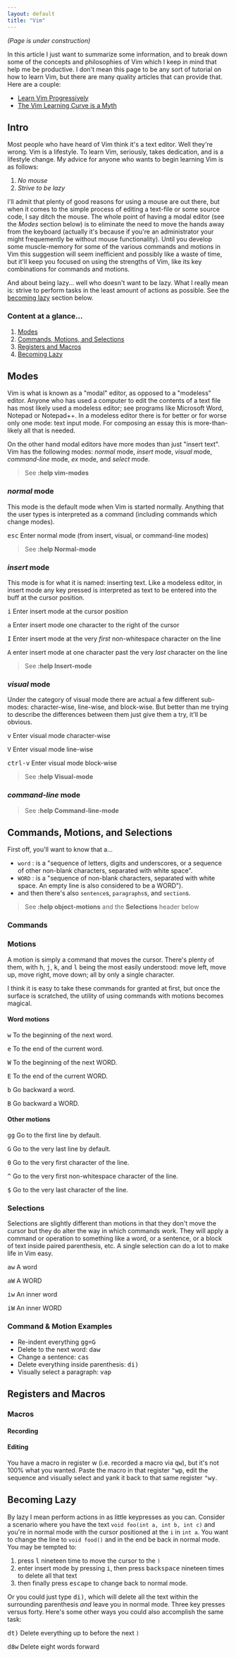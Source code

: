 ```yaml
---
layout: default
title: "Vim"
---
```


*(Page is under construction)*

In this article I just want to summarize some information, and to break down
some of the concepts and philosophies of Vim which I keep in mind that help me
be productive. I don't mean this page to be any sort of tutorial on how to learn
Vim, but there are many quality articles that can provide that. Here are a
couple:

- [Learn Vim Progressively][learn01]
- [The Vim Learning Curve is a Myth][learn02]

[learn01]: http://yannesposito.com/Scratch/en/blog/Learn-Vim-Progressively/
[learn02]: https://robots.thoughtbot.com/the-vim-learning-curve-is-a-myth

## Intro

Most people who have heard of Vim think it's a text editor. Well they're wrong.
Vim is a lifestyle. To learn Vim, seriously, takes dedication, and is a
lifestyle change. My advice for anyone who wants to begin learning Vim is as
follows:

1.  *No mouse*
1.  *Strive to be lazy*

I'll admit that plenty of good reasons for using a mouse are out there, but when
it comes to the simple process of editing a text-file or some source code, I say
ditch the mouse. The whole point of having a modal editor (see the *Modes*
section below) is to eliminate the need to move the hands away from the keyboard
(actually it's because if you're an administrator your might frequemently be
without mouse functionality). Until you develop some muscle-memory for some of
the various commands and motions in Vim this suggestion will seem inefficient
and possibly like a waste of time, but it'll keep you focused on using the
strengths of Vim, like its key combinations for commands and motions.

And about being lazy... well who doesn't want to be lazy. What I really mean
is: strive to perform tasks in the least amount of actions as possible. See the
[becoming lazy](#becoming-lazy) section below.

### Content at a glance...

1.  [Modes](#modes)
1.  [Commands, Motions, and Selections](#commands-motions-and-selections)
1.  [Registers and Macros](#registers-and-macros)
1.  [Becoming Lazy](#becoming-lazy)

## Modes

Vim is what is known as a "modal" editor, as opposed to a "modeless" editor.
Anyone who has used a computer to edit the contents of a text file has
most likely used a modeless editor; see programs like Microsoft Word, Notepad
or Notepad++. In a modeless editor there is for better or for worse only one
mode: text input mode. For composing an essay this is more-than-likely all that
is needed.

On the other hand modal editors have more modes than just "insert text". Vim has
the following modes: *normal* mode, *insert* mode, *visual* mode, *command-line*
mode, *ex* mode, and *select* mode.

> See **:help vim-modes**

### *normal* mode

This mode is the default mode when Vim is started normally. Anything that
the user types is interpreted as a command (including commands which change
modes).

<kbd>esc</kbd>
Enter normal mode (from insert, visual, or command-line modes)

> See **:help Normal-mode**

### *insert* mode

This mode is for what it is named: inserting text. Like a modeless editor,
in insert mode any key pressed is interpreted as text to be entered into the
buff at the cursor position.

<kbd>i</kbd>
Enter insert mode at the cursor position

<kbd>a</kbd>
Enter insert mode one character to the right of the cursor

<kbd>I</kbd>
Enter insert mode at the very *first* non-whitespace character on the line

<kbd>A</kbd>
enter insert mode at one character past the very *last* character on the line

> See **:help Insert-mode**

### *visual* mode

Under the category of visual mode there are actual a few different sub-modes:
character-wise, line-wise, and block-wise. But better than me trying to describe
the differences between them just give them a try, it'll be obvious.

<kbd>v</kbd>
Enter visual mode character-wise

<kbd>V</kbd>
Enter visual mode line-wise

<kbd>ctrl-v</kbd>
Enter visual mode block-wise

> See **:help Visual-mode**

### *command-line* mode

> See **:help Command-line-mode**

## Commands, Motions, and Selections

First off, you'll want to know that a...

- `word` : is a "sequence of letters, digits and underscores, or a sequence of
  other non-blank characters, separated with white space".
- `WORD` : is a "sequence of non-blank characters, separated with white space.
  An empty line is also considered to be a WORD").
- and then there's also `sentence`s, `paragraphs`s, and `section`s.

> See **:help object-motions** and the **Selections** header below

### Commands

### Motions

A motion is simply a command that moves the cursor. There's plenty of them, with
<kbd>h</kbd>, <kbd>j</kbd>, <kbd>k</kbd>, and <kbd>l</kbd> being the most
easily understood: move left, move up, move right, move down; all by only a
single character.

I think it is easy to take these commands for granted at first, but once the
surface is scratched, the utility of using commands with motions becomes
magical.

#### Word motions

<kbd>w</kbd> To the beginning of the next word.

<kbd>e</kbd> To the end of the current word.

<kbd>W</kbd> To the beginning of the next WORD.

<kbd>E</kbd> To the end of the current WORD.

<kbd>b</kbd> Go backward a word.

<kbd>B</kbd> Go backward a WORD.

#### Other motions

<kbd>gg</kbd> Go to the first line by default.

<kbd>G</kbd> Go to the very last line by default.

<kbd>0</kbd> Go to the very first character of the line.

<kbd>^</kbd> Go to the very first non-whitespace character of the line.

<kbd>$</kbd> Go to the very last character of the line.

### Selections

Selections are slightly different than motions in that they don't move the
cursor but they do alter the way in which commands work. They will apply a
command or operation to something like a word, or a sentence, or a block of text
inside paired parenthesis, etc. A single selection can do a lot to make life in
Vim easy.

<kbd>aw</kbd> A word

<kbd>aW</kbd> A WORD

<kbd>iw</kbd> An inner word

<kbd>iW</kbd> An inner WORD

### Command & Motion Examples

- Re-indent everything <kbd>gg=G</kbd>
- Delete to the next word: <kbd>daw</kbd>
- Change a sentence: <kbd>cas</kbd>
- Delete everything inside parenthesis: <kbd>di)</kbd>
- Visually select a paragraph: <kbd>vap</kbd>

## Registers and Macros

### Macros

#### Recording

#### Editing

You have a macro in register w (i.e. recorded a macro via <kbd>qw</kbd>), but it's not
100% what you wanted. Paste the macro in that register <kbd>"wp</kbd>, edit the sequence
and visually select and yank it back to that same register <kbd>"wy</kbd>.

## Becoming Lazy

By lazy I mean perform actions in as little keypresses as you can. Consider a
scenario where you have the text `void foo(int a, int b, int c)` and you're in
normal mode with the cursor positioned at the `i` in `int a`. You want to change
the line to `void food()` and in the end be back in normal mode. You may be
tempted to:

1.  press <kbd>l</kbd> nineteen time to move the cursor to the `)`
1.  enter insert mode by pressing <kbd>i</kbd>, then press <kbd>backspace</kbd>
nineteen times to delete all that text
1.  then finally press <kbd>escape</kbd> to change back to normal mode.

Or you could just type <kbd>di)</kbd>, which will delete all the text within the
surrounding parenthesis *and* leave you in normal mode. Three key presses versus
forty. Here's some other ways you could also accomplish the same task:

<kbd>dt)</kbd> Delete everything up to before the next `)`

<kbd>d8w</kbd> Delete eight words forward

